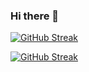 ### Hi there 👋

[![GitHub Streak](https://github-readme-streak-stats.herokuapp.com?user=YHZ-EPIC)](https://git.io/streak-stats)

[![GitHub Streak](https://github-readme-streak-stats.herokuapp.com?user=YHZ-EPIC&theme=dracula&mode=weekly)](https://git.io/streak-stats)

<!--
**YHZ-EPIC/YHZ-EPIC** is a ✨ _special_ ✨ repository because its `README.md` (this file) appears on your GitHub profile.

Here are some ideas to get you started:

- 🔭 I’m currently working on ...
- 🌱 I’m currently learning ...
- 👯 I’m looking to collaborate on ...
- 🤔 I’m looking for help with ...
- 💬 Ask me about ...
- 📫 How to reach me: ...
- 😄 Pronouns: ...
- ⚡ Fun fact: ...
-->
